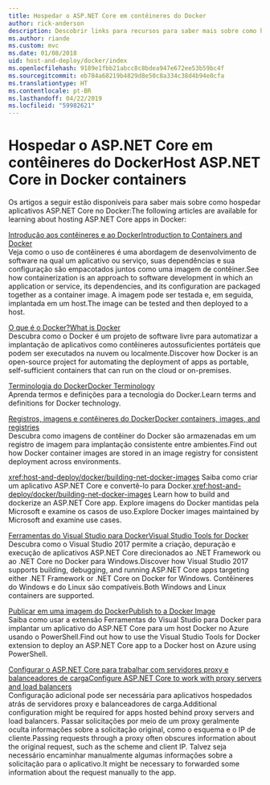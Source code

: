 ```yaml
---
title: Hospedar o ASP.NET Core em contêineres do Docker
author: rick-anderson
description: Descobrir links para recursos para saber mais sobre como hospedar aplicativos ASP.NET Core em contêineres do Docker.
ms.author: riande
ms.custom: mvc
ms.date: 01/08/2018
uid: host-and-deploy/docker/index
ms.openlocfilehash: 9189e1fbb21abcc8c8bdea947e672ee53b59bc4f
ms.sourcegitcommit: eb784a68219b4829d8e50c8a334c38d4b94e0cfa
ms.translationtype: HT
ms.contentlocale: pt-BR
ms.lasthandoff: 04/22/2019
ms.locfileid: "59982621"
---
```

# <a name="host-aspnet-core-in-docker-containers"></a><span data-ttu-id="db2b9-103">Hospedar o ASP.NET Core em contêineres do Docker</span><span class="sxs-lookup"><span data-stu-id="db2b9-103">Host ASP.NET Core in Docker containers</span></span>

<span data-ttu-id="db2b9-104">Os artigos a seguir estão disponíveis para saber mais sobre como hospedar aplicativos ASP.NET Core no Docker:</span><span class="sxs-lookup"><span data-stu-id="db2b9-104">The following articles are available for learning about hosting ASP.NET Core apps in Docker:</span></span>

[<span data-ttu-id="db2b9-105">Introdução aos contêineres e ao Docker</span><span class="sxs-lookup"><span data-stu-id="db2b9-105">Introduction to Containers and Docker</span></span>](/dotnet/standard/microservices-architecture/container-docker-introduction/index)  
<span data-ttu-id="db2b9-106">Veja como o uso de contêineres é uma abordagem de desenvolvimento de software na qual um aplicativo ou serviço, suas dependências e sua configuração são empacotados juntos como uma imagem de contêiner.</span><span class="sxs-lookup"><span data-stu-id="db2b9-106">See how containerization is an approach to software development in which an application or service, its dependencies, and its configuration are packaged together as a container image.</span></span> <span data-ttu-id="db2b9-107">A imagem pode ser testada e, em seguida, implantada em um host.</span><span class="sxs-lookup"><span data-stu-id="db2b9-107">The image can be tested and then deployed to a host.</span></span>

[<span data-ttu-id="db2b9-108">O que é o Docker?</span><span class="sxs-lookup"><span data-stu-id="db2b9-108">What is Docker</span></span>](/dotnet/standard/microservices-architecture/container-docker-introduction/docker-defined)  
<span data-ttu-id="db2b9-109">Descubra como o Docker é um projeto de software livre para automatizar a implantação de aplicativos como contêineres autossuficientes portáteis que podem ser executados na nuvem ou localmente.</span><span class="sxs-lookup"><span data-stu-id="db2b9-109">Discover how Docker is an open-source project for automating the deployment of apps as portable, self-sufficient containers that can run on the cloud or on-premises.</span></span>

[<span data-ttu-id="db2b9-110">Terminologia do Docker</span><span class="sxs-lookup"><span data-stu-id="db2b9-110">Docker Terminology</span></span>](/dotnet/standard/microservices-architecture/container-docker-introduction/docker-terminology)  
<span data-ttu-id="db2b9-111">Aprenda termos e definições para a tecnologia do Docker.</span><span class="sxs-lookup"><span data-stu-id="db2b9-111">Learn terms and definitions for Docker technology.</span></span>

[<span data-ttu-id="db2b9-112">Registros, imagens e contêineres do Docker</span><span class="sxs-lookup"><span data-stu-id="db2b9-112">Docker containers, images, and registries</span></span>](/dotnet/standard/microservices-architecture/container-docker-introduction/docker-containers-images-registries)  
<span data-ttu-id="db2b9-113">Descubra como imagens de contêiner do Docker são armazenadas em um registro de imagem para implantação consistente entre ambientes.</span><span class="sxs-lookup"><span data-stu-id="db2b9-113">Find out how Docker container images are stored in an image registry for consistent deployment across environments.</span></span>

<span data-ttu-id="db2b9-114"><xref:host-and-deploy/docker/building-net-docker-images> Saiba como criar um aplicativo ASP.NET Core e convertê-lo para Docker.</span><span class="sxs-lookup"><span data-stu-id="db2b9-114"><xref:host-and-deploy/docker/building-net-docker-images> Learn how to build and dockerize an ASP.NET Core app.</span></span> <span data-ttu-id="db2b9-115">Explore imagens do Docker mantidas pela Microsoft e examine os casos de uso.</span><span class="sxs-lookup"><span data-stu-id="db2b9-115">Explore Docker images maintained by Microsoft and examine use cases.</span></span>

[<span data-ttu-id="db2b9-116">Ferramentas do Visual Studio para Docker</span><span class="sxs-lookup"><span data-stu-id="db2b9-116">Visual Studio Tools for Docker</span></span>](xref:host-and-deploy/docker/visual-studio-tools-for-docker)  
<span data-ttu-id="db2b9-117">Descubra como o Visual Studio 2017 permite a criação, depuração e execução de aplicativos ASP.NET Core direcionados ao .NET Framework ou ao .NET Core no Docker para Windows.</span><span class="sxs-lookup"><span data-stu-id="db2b9-117">Discover how Visual Studio 2017 supports building, debugging, and running ASP.NET Core apps targeting either .NET Framework or .NET Core on Docker for Windows.</span></span> <span data-ttu-id="db2b9-118">Contêineres do Windows e do Linux são compatíveis.</span><span class="sxs-lookup"><span data-stu-id="db2b9-118">Both Windows and Linux containers are supported.</span></span>

[<span data-ttu-id="db2b9-119">Publicar em uma imagem do Docker</span><span class="sxs-lookup"><span data-stu-id="db2b9-119">Publish to a Docker Image</span></span>](/azure/vs-azure-tools-docker-hosting-web-apps-in-docker)  
<span data-ttu-id="db2b9-120">Saiba como usar a extensão Ferramentas do Visual Studio para Docker para implantar um aplicativo do ASP.NET Core para um host Docker no Azure usando o PowerShell.</span><span class="sxs-lookup"><span data-stu-id="db2b9-120">Find out how to use the Visual Studio Tools for Docker extension to deploy an ASP.NET Core app to a Docker host on Azure using PowerShell.</span></span>

[<span data-ttu-id="db2b9-121">Configurar o ASP.NET Core para trabalhar com servidores proxy e balanceadores de carga</span><span class="sxs-lookup"><span data-stu-id="db2b9-121">Configure ASP.NET Core to work with proxy servers and load balancers</span></span>](xref:host-and-deploy/proxy-load-balancer)  
<span data-ttu-id="db2b9-122">Configuração adicional pode ser necessária para aplicativos hospedados atrás de servidores proxy e balanceadores de carga.</span><span class="sxs-lookup"><span data-stu-id="db2b9-122">Additional configuration might be required for apps hosted behind proxy servers and load balancers.</span></span> <span data-ttu-id="db2b9-123">Passar solicitações por meio de um proxy geralmente oculta informações sobre a solicitação original, como o esquema e o IP de cliente.</span><span class="sxs-lookup"><span data-stu-id="db2b9-123">Passing requests through a proxy often obscures information about the original request, such as the scheme and client IP.</span></span> <span data-ttu-id="db2b9-124">Talvez seja necessário encaminhar manualmente algumas informações sobre a solicitação para o aplicativo.</span><span class="sxs-lookup"><span data-stu-id="db2b9-124">It might be necessary to forwarded some information about the request manually to the app.</span></span>
